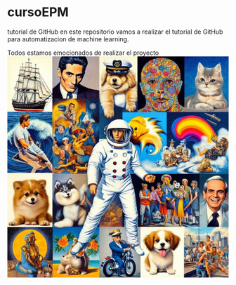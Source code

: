 # cursoEPM
tutorial de GitHub
en este repositorio vamos a realizar el tutorial de GitHub para automatizacion de machine learning.

Todos estamos emocionados de realizar el proyecto
![collage](https://github.com/ProfeJK/cursoEPM/blob/main/imagenes/collage.png?raw=true)
